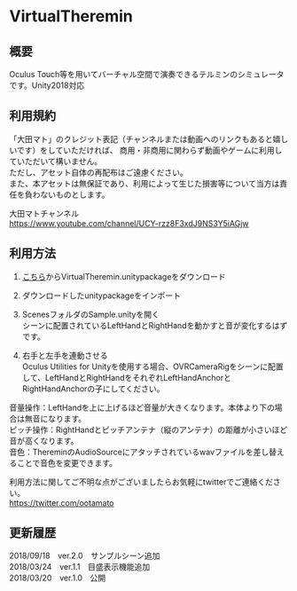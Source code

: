 # VirtualTheremin

## 概要
Oculus Touch等を用いてバーチャル空間で演奏できるテルミンのシミュレータです。Unity2018対応

## 利用規約
「大田マト」のクレジット表記（チャンネルまたは動画へのリンクもあると嬉しいです）をしていただければ、
商用・非商用に関わらず動画やゲームに利用していただいて構いません。  
ただし、アセット自体の再配布はご遠慮ください。  
また、本アセットは無保証であり、利用によって生じた損害等について当方は責任を負わないものとします。

大田マトチャンネル  
https://www.youtube.com/channel/UCY-rzz8F3xdJ9NS3Y5iAGjw

## 利用方法
1. [こちら](https://github.com/forte1st/VirtualTheremin/releases)からVirtualTheremin.unitypackageをダウンロード  

2. ダウンロードしたunitypackageをインポート  

3. ScenesフォルダのSample.unityを開く  
シーンに配置されているLeftHandとRightHandを動かすと音が変化するはずです。  

4. 右手と左手を連動させる  
Oculus Utilities for Unityを使用する場合、OVRCameraRigをシーンに配置して、LeftHandとRightHandをそれぞれLeftHandAnchorとRightHandAnchorの子にしてください。  

音量操作：LeftHandを上に上げるほど音量が大きくなります。本体より下の場合は無音になります。  
ピッチ操作：RightHandとピッチアンテナ（縦のアンテナ）の距離が小さいほど音が高くなります。  
音色：ThereminのAudioSourceにアタッチされているwavファイルを差し替えることで音色を変更できます。  

利用方法に関してご不明な点がございましたらお気軽にtwitterでご連絡ください。  
https://twitter.com/ootamato

## 更新履歴
2018/09/18　ver.2.0　サンプルシーン追加  
2018/03/24　ver.1.1　目盛表示機能追加  
2018/03/20　ver.1.0　公開
